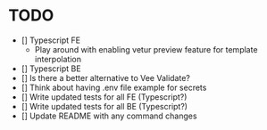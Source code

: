 # TODO

- [] Typescript FE
  - Play around with enabling vetur preview feature for template interpolation
- [] Typescript BE
- [] Is there a better alternative to Vee Validate?
- [] Think about having .env file example for secrets
- [] Write updated tests for all FE (Typescript?)
- [] Write updated tests for all BE (Typescript?)
- [] Update README with any command changes